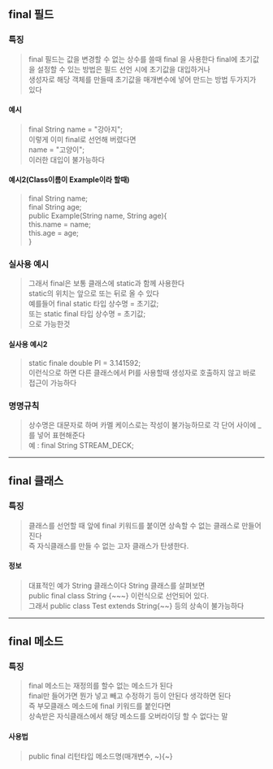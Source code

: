 
## final 필드
### 특징
> final 필드는 값을 변경할 수 없는 상수를 쓸때 final 을 사용한다
> final에 초기값을 설정할 수 있는 방법은 필드 선언 시에 초기값을 대입하거나  
> 생성자로 해당 객체를 만들때 초기값을 매개변수에 넣어 만드는 방법 두가지가 있다

#### 예시
> final String name = "강아지";  
> 이렇게 이미 final로 선언해 버렸다면  
> name = "고양이";  
> 이러한 대입이 불가능하다  

#### 예시2(Class이름이 Example이라 할때)
> final String name;  
> final String age;  
> public Example(String name, String age){   
>  this.name = name;  
>  this.age = age;  
> }

### 실사용 예시
> 그래서 final은 보통 클래스에 static과 함께 사용한다  
> static의 위치는 앞으로 또는 뒤로 올 수 있다  
> 예를들어 final static 타입 상수명 = 초기값;  
> 또는 static final 타입 상수명 = 초기값;  
> 으로 가능한것

#### 실사용 예시2
> static finale double PI = 3.141592;  
> 이런식으로 하면 다른 클래스에서 PI를 사용할때 생성자로 호출하지 않고 바로 접근이 가능하다  

### 명명규칙
> 상수명은 대문자로 하며 카멜 케이스로는 작성이 불가능하므로 각 단어 사이에 \_를 넣어 표현해준다  
> 예 : final String STREAM_DECK;

---

## final 클래스

### 특징
> 클래스를 선언할 때 앞에 final 키워드를 붙이면 상속할 수 없는 클래스로 만들어진다  
> 즉 자식클래스를 만들 수 없는 고자 클래스가 탄생한다.  

#### 정보
> 대표적인 예가 String 클래스이다 String 클래스를 살펴보면  
> public final class String {\~\~~}  이런식으로 선언되어 있다.  
> 그래서 public class Test extends String{\~~} 등의 상속이 불가능하다  

---

## final 메소드

### 특징
> final 메소드는 재정의를 할수 없는 메소드가 된다  
> final만 들어가면 뭔가 넣고 빼고 수정하기 등이 안된다 생각하면 된다  
> 즉 부모클래스 메소드에 final 키워드를 붙인다면  
> 상속받은 자식클래스에서 해당 메소드를 오버라이딩 할 수 없다는 말

#### 사용법
>public final 리턴타입 메소드명(매개변수, ~){~}
